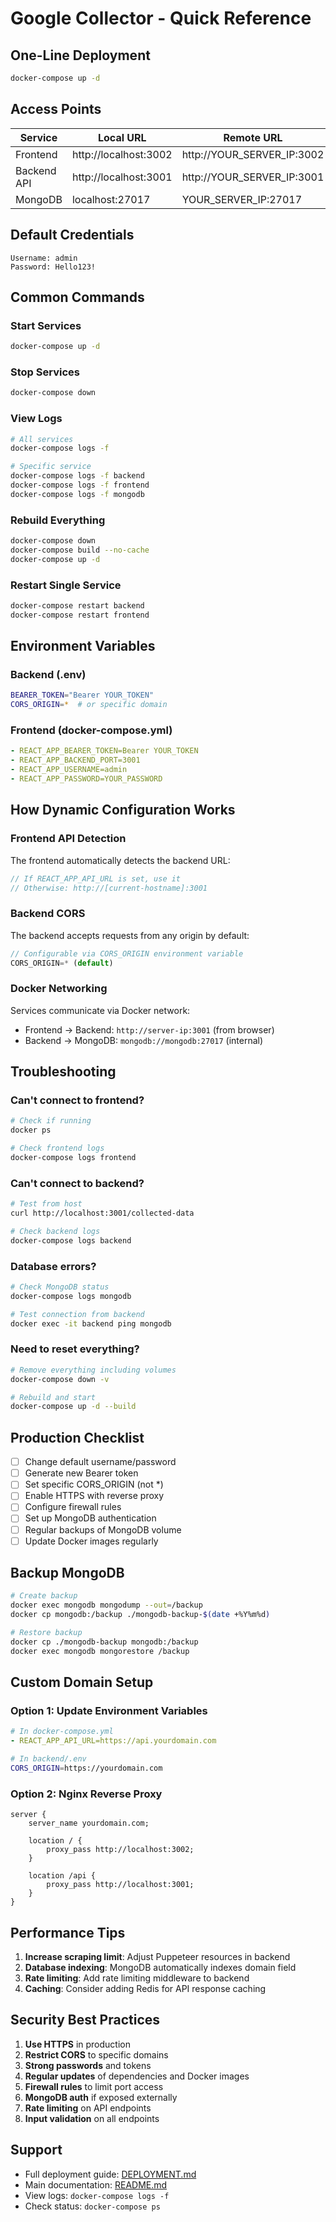 # Google Collector - Quick Reference

## One-Line Deployment

```bash
docker-compose up -d
```

## Access Points

| Service | Local URL | Remote URL |
|---------|-----------|------------|
| Frontend | http://localhost:3002 | http://YOUR_SERVER_IP:3002 |
| Backend API | http://localhost:3001 | http://YOUR_SERVER_IP:3001 |
| MongoDB | localhost:27017 | YOUR_SERVER_IP:27017 |

## Default Credentials

```
Username: admin
Password: Hello123!
```

## Common Commands

### Start Services
```bash
docker-compose up -d
```

### Stop Services
```bash
docker-compose down
```

### View Logs
```bash
# All services
docker-compose logs -f

# Specific service
docker-compose logs -f backend
docker-compose logs -f frontend
docker-compose logs -f mongodb
```

### Rebuild Everything
```bash
docker-compose down
docker-compose build --no-cache
docker-compose up -d
```

### Restart Single Service
```bash
docker-compose restart backend
docker-compose restart frontend
```

## Environment Variables

### Backend (.env)
```bash
BEARER_TOKEN="Bearer YOUR_TOKEN"
CORS_ORIGIN=*  # or specific domain
```

### Frontend (docker-compose.yml)
```yaml
- REACT_APP_BEARER_TOKEN=Bearer YOUR_TOKEN
- REACT_APP_BACKEND_PORT=3001
- REACT_APP_USERNAME=admin
- REACT_APP_PASSWORD=YOUR_PASSWORD
```

## How Dynamic Configuration Works

### Frontend API Detection
The frontend automatically detects the backend URL:
```javascript
// If REACT_APP_API_URL is set, use it
// Otherwise: http://[current-hostname]:3001
```

### Backend CORS
The backend accepts requests from any origin by default:
```javascript
// Configurable via CORS_ORIGIN environment variable
CORS_ORIGIN=* (default)
```

### Docker Networking
Services communicate via Docker network:
- Frontend → Backend: `http://server-ip:3001` (from browser)
- Backend → MongoDB: `mongodb://mongodb:27017` (internal)

## Troubleshooting

### Can't connect to frontend?
```bash
# Check if running
docker ps

# Check frontend logs
docker-compose logs frontend
```

### Can't connect to backend?
```bash
# Test from host
curl http://localhost:3001/collected-data

# Check backend logs
docker-compose logs backend
```

### Database errors?
```bash
# Check MongoDB status
docker-compose logs mongodb

# Test connection from backend
docker exec -it backend ping mongodb
```

### Need to reset everything?
```bash
# Remove everything including volumes
docker-compose down -v

# Rebuild and start
docker-compose up -d --build
```

## Production Checklist

- [ ] Change default username/password
- [ ] Generate new Bearer token
- [ ] Set specific CORS_ORIGIN (not *)
- [ ] Enable HTTPS with reverse proxy
- [ ] Configure firewall rules
- [ ] Set up MongoDB authentication
- [ ] Regular backups of MongoDB volume
- [ ] Update Docker images regularly

## Backup MongoDB

```bash
# Create backup
docker exec mongodb mongodump --out=/backup
docker cp mongodb:/backup ./mongodb-backup-$(date +%Y%m%d)

# Restore backup
docker cp ./mongodb-backup mongodb:/backup
docker exec mongodb mongorestore /backup
```

## Custom Domain Setup

### Option 1: Update Environment Variables
```yaml
# In docker-compose.yml
- REACT_APP_API_URL=https://api.yourdomain.com
```

```bash
# In backend/.env
CORS_ORIGIN=https://yourdomain.com
```

### Option 2: Nginx Reverse Proxy
```nginx
server {
    server_name yourdomain.com;
    
    location / {
        proxy_pass http://localhost:3002;
    }
    
    location /api {
        proxy_pass http://localhost:3001;
    }
}
```

## Performance Tips

1. **Increase scraping limit**: Adjust Puppeteer resources in backend
2. **Database indexing**: MongoDB automatically indexes domain field
3. **Rate limiting**: Add rate limiting middleware to backend
4. **Caching**: Consider adding Redis for API response caching

## Security Best Practices

1. **Use HTTPS** in production
2. **Restrict CORS** to specific domains
3. **Strong passwords** and tokens
4. **Regular updates** of dependencies and Docker images
5. **Firewall rules** to limit port access
6. **MongoDB auth** if exposed externally
7. **Rate limiting** on API endpoints
8. **Input validation** on all endpoints

## Support

- Full deployment guide: [DEPLOYMENT.md](./DEPLOYMENT.md)
- Main documentation: [README.md](./README.md)
- View logs: `docker-compose logs -f`
- Check status: `docker-compose ps`
